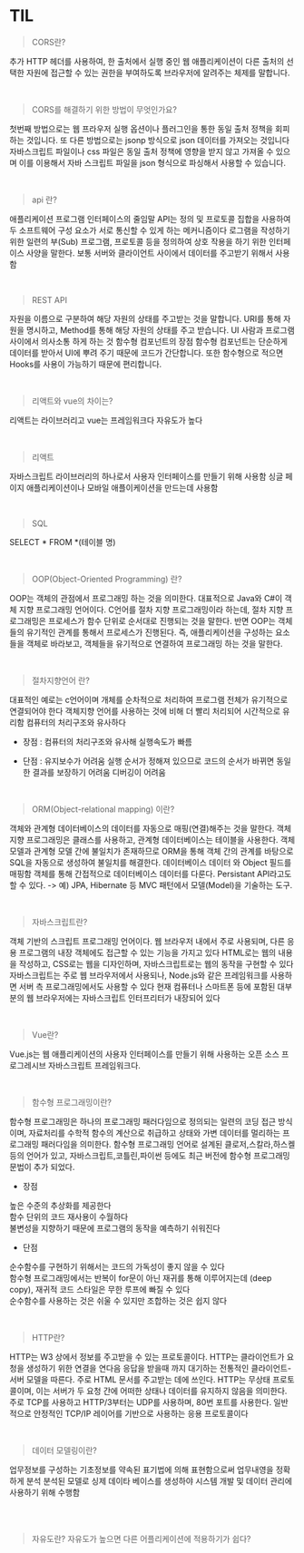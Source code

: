# TIL

> CORS란?

추가 HTTP 헤더를 사용하여, 한 출처에서 실행 중인 웹 애플리케이션이 다른 출처의 선택한 자원에 접근할 수 있는 권한을 부여하도록 브라우저에 알려주는 체제를 말합니다.

<br>

<p>
<div>

> CORS를 해결하기 위한 방법이 무엇인가요?

첫번째 방법으로는 웹 프라우저 실행 옵션이나 플러그인을 통한 동일 출처 정책을 회피하는 것입니다.
또 다른 방법으로는 jsonp 방식으로 json 데이터를 가져오는 것입니다
자바스크립트 파일이나 css 파일은 동일 출처 정책에 영향을 받지 않고 가져올 수 있으며 이를 이용해서 자바 스크립트 파일을 json 형식으로 파싱해서 사용할 수 있습니다.

</div>
</p>

<br>


<p>
<div>

> api 란?

애플리케이션 프로그램 인터페이스의 줄임말
API는 정의 및 프로토콜 집합을 사용하여 두 소프트웨어 구성 요소가 서로 통신할 수 있게 하는 메커니즘이다
로그램을 작성하기 위한 일련의 부(Sub) 프로그램, 프로토콜 등을 정의하여 상호 작용을 하기 위한 인터페이스 사양을 말한다.
보통 서버와 클라이언트 사이에서 데이터를 주고받기 위해서 사용함

</div>
</p>

<br>

<p>

>  REST API 

자원을 이름으로 구분하여 해당 자원의 상태를 주고받는 것을 말합니다.  URI를 통해 자원을 명시하고, Method를 통해 해당 자원의 상태를 주고 받습니다.  UI  사람과 프로그램 사이에서 의사소통 하게 하는 것 함수형 컴포넌트의 장점 함수형 컴포넌트는 단순하게 데이터를 받아서 UI에 뿌려 주기 때문에 코드가 간단합니다. 또한 함수형으로 적으면 Hooks를 사용이 가능하기 때문에 편리합니다. 

</p>

<br>

<p>

> 리액트와 vue의 차이는?

리액트는 라이브러리고 vue는 프레임워크다
자유도가 높다

</p>

<br>

<p>

> 리액트

자바스크립트 라이브러리의 하나로서 사용자 인터페이스를 만들기 위해 사용함
싱글 페이지 애플리케이션이나 모바일 애플이케이션을 만드는데 사용함

</p>

<br>

<p>

> SQL

SELECT * FROM *(테이블 명)

</p>

<br>

<p>
<div>

> OOP(Object-Oriented Programming) 란?

OOP는 객체의 관점에서 프로그래밍 하는 것을 의미한다.
대표적으로 Java와 C#이 객체 지향 프로그래밍 언어이다.
C언어를 절차 지향 프로그래밍이라 하는데, 절차 지향 프로그래밍은 프로세스가 함수 단위로 순서대로 진행되는 것을 말한다.
반면 OOP는 객체들의 유기적인 관계를 통해서 프로세스가 진행된다.
즉, 애플리케이션을 구성하는 요소들을 객체로 바라보고, 객체들을 유기적으로 연결하여 프로그래밍 하는 것을 말한다.

</div>
</p>

<br>

<p>
<div>

> 절차지향언어 란?

대표적인 예로는 c언어이며 개체를 순차적으로 처리하여 프로그램 전체가 유기적으로 연결되어야 한다
객체지향 언어를 사용하는 것에 비해 더 빨리 처리되어 시간적으로 유리함
컴퓨터의 처리구조와 유사하다

- 장점 :
컴퓨터의 처리구조와 유사해 실행속도가 빠름

- 단점 :
유지보수가 어려움
실행 순서가 정해져 있으므로 코드의 순서가 바뀌면 동일한 결과를 보장하기 어려움
디버깅이 어려움

</div>
</p>

<br>

<p>
<div>

> ORM(Object-relational mapping) 이란?

객체와 관계형 데이터베이스의 데이터를 자동으로 매핑(연결)해주는 것을 말한다.
객체 지향 프로그래밍은 클래스를 사용하고, 관계형 데이터베이스는 테이블을 사용한다.
객체 모델과 관계형 모델 간에 불일치가 존재하므로 ORM을 통해 객체 간의 관계를 바탕으로 SQL을 자동으로 생성하여 불일치를 해결한다.
데이터베이스 데이터 와 Object 필드를 매핑함
객체를 통해 간접적으로 데이터베이스 데이터를 다룬다.
Persistant API라고도 할 수 있다. -> 예) JPA, Hibernate 등
MVC 패턴에서 모델(Model)을 기술하는 도구.

</div>
</p>

<br>

<p>
<div>

> 자바스크립트란?

객체 기반의 스크립트 프로그래밍 언어이다. 
웹 브라우저 내에서 주로 사용되며, 다른 응용 프로그램의 내장 객체에도 접근할 수 있는 기능을 가지고 있다
HTML로는 웹의 내용을 작성하고, CSS로는 웹을 디자인하며, 자바스크립트로는 웹의 동작을 구현할 수 있다
자바스크립트는 주로 웹 브라우저에서 사용되나, Node.js와 같은 프레임워크를 사용하면 서버 측 프로그래밍에서도 사용할 수 있다
현재 컴퓨터나 스마트폰 등에 포함된 대부분의 웹 브라우저에는 자바스크립트 인터프리터가 내장되어 있다

</div>
</p>

<br>

<p>
<div>

> Vue란?

Vue.js는 웹 애플리케이션의 사용자 인터페이스를 만들기 위해 사용하는 오픈 소스 프로그레시브 자바스크립트 프레임워크다.

</div>
</p>

<br>

<p>
<div>

> 함수형 프로그래밍이란?

함수형 프로그래밍은 하나의 프로그래밍 패러다임으로 정의되는 일련의 코딩 접근 방식이며, 자료처리를 수학적 함수의 계산으로 취급하고 상태와 가변 데이터를 멀리하는 프로그래밍 패러다임을 의미한다.
함수형 프로그래밍 언어로 설계된 클로저,스칼라,하스켈 등의 언어가 있고, 자바스크립트,코틀린,파이썬 등에도 최근 버전에 함수형 프로그래밍 문법이 추가 되었다.


- 장점

높은 수준의 추상화를 제공한다 <br>
함수 단위의 코드 재사용이 수월하다 <br>
불변성을 지향하기 때문에 프로그램의 동작을 예측하기 쉬워진다 <br>

- 단점

순수함수를 구현하기 위해서는 코드의 가독성이 좋지 않을 수 있다 <br>
함수형 프로그래밍에서는 반복이 for문이 아닌 재귀를 통해 이루어지는데 (deep copy), 재귀적 코드 스타일은 무한 루프에 빠질 수 있다 <br>
순수함수를 사용하는 것은 쉬울 수 있지만 조합하는 것은 쉽지 않다 <br>

</div>
</p>

<br>

<p>
<div>

> HTTP란?

HTTP는 W3 상에서 정보를 주고받을 수 있는 프로토콜이다.
HTTP는 클라이언트가 요청을 생성하기 위한 연결을 연다음 응답을 받을때 까지 대기하는 전통적인 클라이언트-서버 모델을 따른다.
주로 HTML 문서를 주고받는 데에 쓰인다.
HTTP는 무상태 프로토콜이며, 이는 서버가 두 요청 간에 어떠한 상태나 데이터를 유지하지 않음을 의미한다. 
주로 TCP를 사용하고 HTTP/3부터는 UDP를 사용하며, 80번 포트를 사용한다.
일반적으로 안정적인 TCP/IP 레이어를 기반으로 사용하는 응용 프로토콜이다

</div>
</p>

<br>

<p>
<div>

> 데이터 모델링이란?

업무정보를 구성하는 기초정보를 약속된 표기법에 의해 표현함으로써 업무내영을 정확하게 분석
분석된 모델로 싱제 데이타 베이스를 생성하야 시스템 개발 및 데이터 관리에 사용하기 위해 수행함

</div>
</p>

<br>


<br>

<p>
<div>

> 자유도란?
> 자유도가 높으면 다른 어플리케이션에 적용하기가 쉽다?

</div>
</p>

<br>

